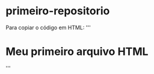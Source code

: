 # primeiro-repositorio

Para copiar o código em HTML:
'''
<html>
<h1>Meu primeiro arquivo HTML</h1>
</html>
'''
